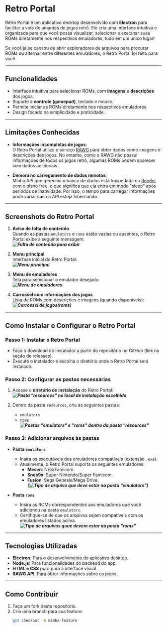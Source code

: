 # Retro Portal  

Retro Portal é um aplicativo desktop desenvolvido com **Electron** para facilitar a vida de amantes de jogos retrô. Ele cria uma interface intuitiva e organizada para que você possa visualizar, selecionar e executar suas ROMs diretamente nos respectivos emuladores, tudo em um único lugar!  

Se você já se cansou de abrir exploradores de arquivos para procurar ROMs ou alternar entre diferentes emuladores, o Retro Portal foi feito para você.  

---

## **Funcionalidades**  

- Interface intuitiva para selecionar ROMs, com **imagens** e **descrições** dos jogos.  
- Suporte a **controle (gamepad)**, teclado e mouse.  
- Permite iniciar as ROMs diretamente nos respectivos emuladores.  
- Design focado na simplicidade e praticidade.  

---

## **Limitações Conhecidas**  

- **Informações incompletas de jogos**:  
  O Retro Portal utiliza o serviço [RAWG](https://rawg.io) para obter dados como imagens e descrições dos jogos. No entanto, como o RAWG não possui informações de todos os jogos retrô, algumas ROMs podem aparecer sem dados adicionais.  

- **Demora no carregamento de dados remotos**:  
  Minha API que gerencia o banco de dados está hospedada no [Render](https://render.com) com o plano free, o que significa que ela entra em modo "sleep" após períodos de inatividade. Por isso, o tempo para carregar informações pode variar caso a API esteja hibernando.  

---

## **Screenshots do Retro Portal**  

1. **Aviso de falta de conteúdo**  
   Quando as pastas `emulators` e `roms` estão vazias ou ausentes, o Retro Portal exibe a seguinte mensagem:  
   _**![Falta de conteúdo para exibir](assets/readme/noContentWarning.png)**_  

2. **Menu principal**  
   Interface inicial do Retro Portal:  
   _**![Menu principal](assets/readme//mainMenu.png)**_  

3. **Menu de emuladores**  
   Tela para selecionar o emulador desejado:  
   _**![Menu de emuladores](assets/readme/emulatorSelectMenu.png)**_  

4. **Carrossel com informações dos jogos**  
   Lista de ROMs com descrições e imagens (quando disponíveis):  
   _**![Carrossel de jogos(roms)](assets/readme/romsCarrousel.png)**_  

---

## **Como Instalar e Configurar o Retro Portal**  

### **Passo 1: Instalar o Retro Portal**  
- Faça o download do instalador a partir do repositório no GitHub (link na seção de releases).  
- Execute o instalador e escolha o diretório onde o Retro Portal será instalado.  

### **Passo 2: Configurar as pastas necessárias**  

1. Acesse o **diretório de instalação** do Retro Portal:  
   _**![Pasta "resources" no local de instalação escolhido](assets/readme/resourcesFolder.png)**_  
 
2. Dentro da pasta `resources`, crie as seguintes pastas:  
   - `emulators`  
   - `roms`  
   _**![Pastas "emulators" e "roms" dentro da pasta "resources"](assets/readme/emulatorsAndRomsFolders.png)**_  

### **Passo 3: Adicionar arquivos às pastas**  

- **Pasta `emulators`**  
  - Insira os executáveis dos emuladores compatíveis (extensão `.exe`).  
  - Atualmente, o Retro Portal suporta os seguintes emuladores:  
    - **Mesen**: NES/Famicom.  
    - **Snes9x**: Super Nintendo/Super Famicom.  
    - **Fusion**: Sega Genesis/Mega Drive.  
  _**(![Tipo de arquivo que deve estar na pasta "emulators"](assets/readme/emulaltorExes.png))**_  

- **Pasta `roms`**  
  - Insira as ROMs correspondentes aos emuladores que você adicionou na pasta `emulators`.  
  - Certifique-se de que os arquivos sejam compatíveis com os emuladores listados acima.  
  _**![Tipo de arquivos quue devem estar na pasta "roms"](assets/readme/romFiles.png)**_  

---

## **Tecnologias Utilizadas**  

- **Electron**: Para o desenvolvimento do aplicativo desktop.  
- **Node.js**: Para funcionalidades do backend do app.
- **HTML e CSS** puro para a interface visual.  
- **RAWG API**: Para obter informações sobre os jogos.  

---

## **Como Contribuir**  

1. Faça um fork deste repositório.  
2. Crie uma branch para sua feature:  
   ```bash
   git checkout -b minha-feature